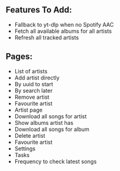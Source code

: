 ## Features To Add:
- Fallback to yt-dlp when no Spotify AAC
- Fetch all available albums for all artists
- Refresh all tracked artists

## Pages:
- List of artists
 - Add artist directly
  - By uuid to start
  - By search later
 - Remove artist
 - Favourite artist
- Artist page
 - Download all songs for artist
 - Show albums artist has
  - Download all songs for album
 - Delete artist
 - Favourite artist
- Settings
 - Tasks
  - Frequency to check latest songs


